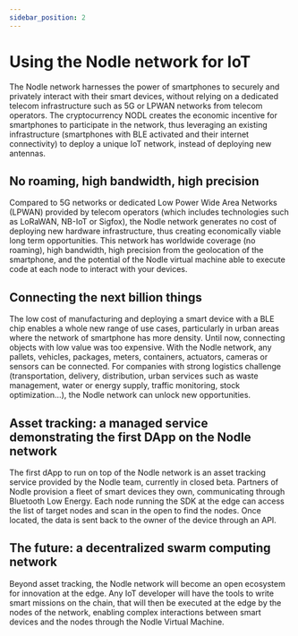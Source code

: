 ```yaml
---
sidebar_position: 2
---
```


# Using the Nodle network for IoT

The Nodle network harnesses the power of smartphones to securely and privately interact with their smart devices, without relying on a dedicated telecom infrastructure such as 5G or LPWAN networks from telecom operators. The cryptocurrency NODL creates the economic incentive for smartphones to participate in the network, thus leveraging an existing infrastructure (smartphones with BLE activated and their internet connectivity) to deploy a unique IoT network, instead of deploying new antennas.

## No roaming, high bandwidth, high precision

Compared to 5G networks or dedicated Low Power Wide Area Networks (LPWAN) provided by telecom operators (which includes technologies such as LoRaWAN, NB-IoT or Sigfox), the Nodle network generates no cost of deploying new hardware infrastructure, thus creating economically viable long term opportunities. This network has worldwide coverage (no roaming), high bandwidth, high precision from the geolocation of the smartphone, and the potential of the Nodle virtual machine able to execute code at each node to interact with your devices.

## Connecting the next billion things

The low cost of manufacturing and deploying a smart device with a BLE chip enables a whole new range of use cases, particularly in urban areas where the network of smartphone has more density. Until now, connecting objects with low value was too expensive. With the Nodle network, any pallets, vehicles, packages, meters, containers, actuators, cameras or sensors can be connected. For companies with strong logistics challenge (transportation, delivery, distribution, urban services such as waste management, water or energy supply, traffic monitoring, stock optimization…), the Nodle network can unlock new opportunities.

## Asset tracking: a managed service demonstrating the first DApp on the Nodle network

The first dApp to run on top of the Nodle network is an asset tracking service provided by the Nodle team, currently in closed beta. Partners of Nodle provision a fleet of smart devices they own, communicating through Bluetooth Low Energy. Each node running the SDK at the edge can access the list of target nodes and scan in the open to find the nodes. Once located, the data is sent back to the owner of the device through an API.

## The future: a decentralized swarm computing network

Beyond asset tracking, the Nodle network will become an open ecosystem for innovation at the edge. Any IoT developer will have the tools to write smart missions on the chain, that will then be executed at the edge by the nodes of the network, enabling complex interactions between smart devices and the nodes through the Nodle Virtual Machine.

